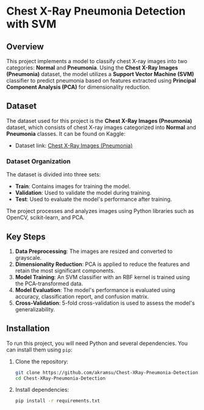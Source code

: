# Chest X-Ray Pneumonia Detection with SVM

## Overview
This project implements a model to classify chest X-ray images into two categories: **Normal** and **Pneumonia**. Using the **Chest X-Ray Images (Pneumonia)** dataset, the model utilizes a **Support Vector Machine (SVM)** classifier to predict pneumonia based on features extracted using **Principal Component Analysis (PCA)** for dimensionality reduction.

## Dataset
The dataset used for this project is the **Chest X-Ray Images (Pneumonia)** dataset, which consists of chest X-ray images categorized into **Normal** and **Pneumonia** classes. It can be found on Kaggle:
- Dataset link: [Chest X-Ray Images (Pneumonia)](https://www.kaggle.com/datasets/paultimothymooney/chest-xray-pneumonia)

### Dataset Organization
The dataset is divided into three sets:
- **Train**: Contains images for training the model.
- **Validation**: Used to validate the model during training.
- **Test**: Used to evaluate the model's performance after training.

The project processes and analyzes images using Python libraries such as OpenCV, scikit-learn, and PCA.

## Key Steps
1. **Data Preprocessing**: The images are resized and converted to grayscale.
2. **Dimensionality Reduction**: PCA is applied to reduce the features and retain the most significant components.
3. **Model Training**: An SVM classifier with an RBF kernel is trained using the PCA-transformed data.
4. **Model Evaluation**: The model's performance is evaluated using accuracy, classification report, and confusion matrix.
5. **Cross-Validation**: 5-fold cross-validation is used to assess the model's generalizability.

## Installation

To run this project, you will need Python and several dependencies. You can install them using `pip`:

1. Clone the repository:
   ```bash
   git clone https://github.com/akramsu/Chest-XRay-Pneumonia-Detection.git
   cd Chest-XRay-Pneumonia-Detection

2. Install dependencies:
   ```bash
   pip install -r requirements.txt
